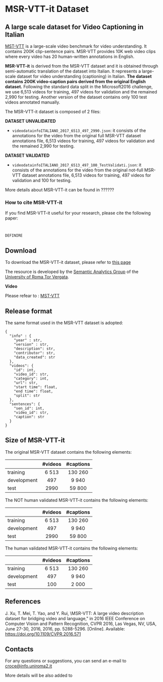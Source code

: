 # MSR-VTT-it Dataset
## A large scale dataset for Video Captioning in Italian

[MST-VTT](https://www.microsoft.com/en-us/research/publication/msr-vtt-a-large-video-description-dataset-for-bridging-video-and-language/) is a large-scale video benchmark for video understanding.
It contains 200K clip-sentence pairs. MSR-VTT provides 10K web video clips where 
every video has 20 human-written annotations in English.

**MSR-VTT-it** is derived from the MSR-VTT dataset and it is obtained through semi-automatic translation of the dataset 
into Italian. It represents a large-scale dataset for video understanding (captioning) in Italian. 
**The dataset contains 200K video-caption pairs derived from the original English dataset.** 
Following the standard data split in the Microsoft2016 challenge, we use 6,513 videos for training, 497 videos for validation and the remained 2,990 for testing.
Another version of the dataset contains only 100 test videos annotated manually.

The MSR-VTT-it dataset is composed of 2 files:

**DATASET UNVALIDATED**
* `videodatainfoITALIANO_2017_6513_497_2990.json`: it consists of the annotations for the video
from the original full MSR-VTT dataset annotations file, 6,513 videos for training, 497 videos for validation and the remained 2,990 for testing.

**DATASET VALIDATED**
* `videodatainfoITALIANO_2017_6513_497_100_TestValidati.json`: it consists of the annotations for the video
from the original not-full MSR-VTT dataset annotations file, 6,513 videos for training, 497 videos for validation and 100 for testing.


More details about MSR-VTT-it can be found in ??????




### How to cite MSR-VTT-it


If you find MSR-VTT-it useful for your research, please cite the following paper:

~~~~


DEFINIRE

~~~~


## Download

To download the MSR-VTT-it dataset, please refer to [this page](https://github.com/crux82/msr-vtt-it/tree/master/msr-vtt-it)

The resource is developed by the [Semantic Analytics Group](http://sag.art.uniroma2.it) of
the [University of Roma Tor Vergata](http://web.uniroma2.it/home). 


**Video**

Please refear to : [MST-VTT](http://ms-multimedia-challenge.com/2017/dataset)


## Release format

The same format used in the MSR-VTT dataset is adopted:

```
{
  "info" : {
    "year" : str,
    "version" : str,
    "description": str,
    "contributor": str,
    "data_created": str
  },
  "videos": {
    "id": int,
    "video_id": str,
    "category": int,
    "url": str,
    "start time": float,
    "end time": float,
    "split": str
  },
  "sentences": {
    "sen_id": int,
    "video_id": str,
    "caption": str
  }
}

```


## Size of MSR-VTT-it

The original MSR-VTT dataset contains the following elements:

|  | #videos	| #captions	| 
| --------- | :---------: | :-----: |
|	training 	|   6 513 | 130 260 |
|	development	| 497 | 9 940 |
|	test  | 2990 | 59 800   |


The NOT human validated MSR-VTT-it contains the following elements:

|  | #videos	| #captions	| 
| --------- | :---------: | :-----: |
|	training 	|   6 513 | 130 260 |
|	development	| 497 | 9 940 |
|	test  | 2990 | 59 800   |

The human validated MSR-VTT-it contains the following elements:

|  | #videos	| #captions	| 
| --------- | :---------: | :-----: |
|	training 	|   6 513 | 130 260 |
|	development	| 497 | 9 940 |
|	test  | 100 | 2 000   |


## References
J. Xu, T. Mei, T. Yao, and Y. Rui, \MSR-VTT: A large video description
dataset for bridging video and language," in 2016 IEEE Conference
on Computer Vision and Pattern Recognition, CVPR 2016, Las Vegas,
NV, USA, June 27-30, 2016, 2016, pp. 5288-5296. [Online]. Available:
https://doi.org/10.1109/CVPR.2016.571

## Contacts

For any questions or suggestions, you can send an e-mail to <croce@info.uniroma2.it>

More details will be also added to
